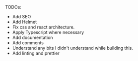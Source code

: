 TODOs:
- Add SEO
- Add Helmet
- Fix css and react architecture.
- Apply Typescript where necessary
- Add documentation
- Add comments
- Understand any bits I didn't understand while building this.
- Add linting and prettier